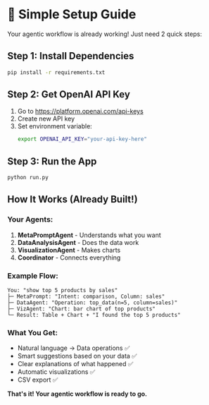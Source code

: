 # 🚀 Simple Setup Guide

Your agentic workflow is already working! Just need 2 quick steps:

## Step 1: Install Dependencies
```bash
pip install -r requirements.txt
```

## Step 2: Get OpenAI API Key
1. Go to https://platform.openai.com/api-keys
2. Create new API key
3. Set environment variable:
   ```bash
   export OPENAI_API_KEY="your-api-key-here"
   ```

## Step 3: Run the App
```bash
python run.py
```

## How It Works (Already Built!)

### Your Agents:
1. **MetaPromptAgent** - Understands what you want
2. **DataAnalysisAgent** - Does the data work
3. **VisualizationAgent** - Makes charts
4. **Coordinator** - Connects everything

### Example Flow:
```
You: "show top 5 products by sales"
├─ MetaPrompt: "Intent: comparison, Column: sales"
├─ DataAgent: "Operation: top_data(n=5, column=sales)"
├─ VizAgent: "Chart: bar chart of top products"
└─ Result: Table + Chart + "I found the top 5 products"
```

### What You Get:
- Natural language → Data operations ✅
- Smart suggestions based on your data ✅
- Clear explanations of what happened ✅
- Automatic visualizations ✅
- CSV export ✅

**That's it! Your agentic workflow is ready to go.**